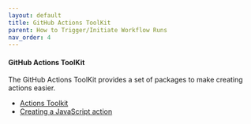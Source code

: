 ```yaml
---
layout: default
title: GitHub Actions ToolKit
parent: How to Trigger/Initiate Workflow Runs
nav_order: 4
---
```


#### GitHub Actions ToolKit

The GitHub Actions ToolKit provides a set of packages to make creating actions easier.

* [Actions Toolkit](https://github.com/actions/toolkit?tab=readme-ov-file#readme)
* [Creating a JavaScript action](https://docs.github.com/en/actions/creating-actions/creating-a-javascript-action)
